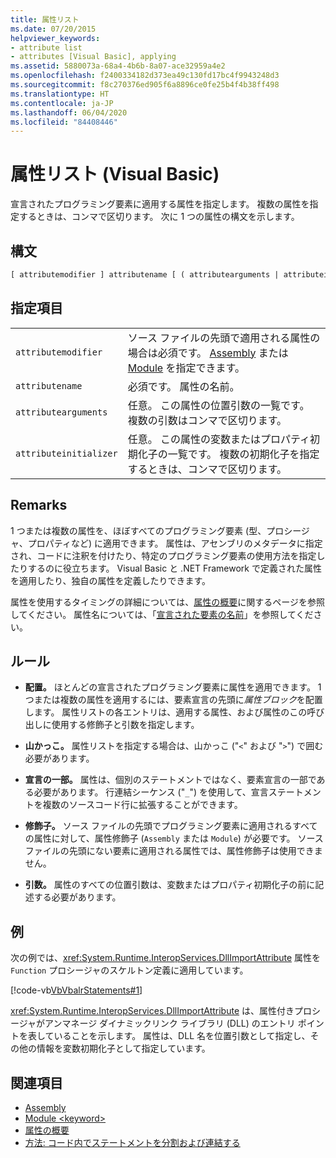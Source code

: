 ```yaml
---
title: 属性リスト
ms.date: 07/20/2015
helpviewer_keywords:
- attribute list
- attributes [Visual Basic], applying
ms.assetid: 5880073a-68a4-4b6b-8a07-ace32959a4e2
ms.openlocfilehash: f2400334182d373ea49c130fd17bc4f9943248d3
ms.sourcegitcommit: f8c270376ed905f6a8896ce0fe25b4f4b38ff498
ms.translationtype: HT
ms.contentlocale: ja-JP
ms.lasthandoff: 06/04/2020
ms.locfileid: "84408446"
---
```

# <a name="attribute-list-visual-basic"></a>属性リスト (Visual Basic)
宣言されたプログラミング要素に適用する属性を指定します。 複数の属性を指定するときは、コンマで区切ります。 次に 1 つの属性の構文を示します。  
  
## <a name="syntax"></a>構文  
  
```vb  
[ attributemodifier ] attributename [ ( attributearguments | attributeinitializer ) ]  
```  
  
## <a name="parts"></a>指定項目  
|||
|---|---|
|`attributemodifier`|ソース ファイルの先頭で適用される属性の場合は必須です。 [Assembly](../modifiers/assembly.md) または [Module](../modifiers/module-keyword.md) を指定できます。|
|`attributename`| 必須です。 属性の名前。|
|`attributearguments`|任意。 この属性の位置引数の一覧です。 複数の引数はコンマで区切ります。|
|`attributeinitializer`|任意。 この属性の変数またはプロパティ初期化子の一覧です。 複数の初期化子を指定するときは、コンマで区切ります。|
  
## <a name="remarks"></a>Remarks  
 1 つまたは複数の属性を、ほぼすべてのプログラミング要素 (型、プロシージャ、プロパティなど) に適用できます。 属性は、アセンブリのメタデータに指定され、コードに注釈を付けたり、特定のプログラミング要素の使用方法を指定したりするのに役立ちます。 Visual Basic と .NET Framework で定義された属性を適用したり、独自の属性を定義したりできます。  

 属性を使用するタイミングの詳細については、[属性の概要](../../programming-guide/concepts/attributes/index.md)に関するページを参照してください。 属性名については、「[宣言された要素の名前](../../programming-guide/language-features/declared-elements/declared-element-names.md)」を参照してください。  
  
## <a name="rules"></a>ルール  
  
- **配置。** ほとんどの宣言されたプログラミング要素に属性を適用できます。 1 つまたは複数の属性を適用するには、要素宣言の先頭に*属性ブロック*を配置します。 属性リストの各エントリは、適用する属性、および属性のこの呼び出しに使用する修飾子と引数を指定します。  
  
- **山かっこ。** 属性リストを指定する場合は、山かっこ ("`<`" および "`>`") で囲む必要があります。  
  
- **宣言の一部。** 属性は、個別のステートメントではなく、要素宣言の一部である必要があります。 行連結シーケンス ("`_`") を使用して、宣言ステートメントを複数のソースコード行に拡張することができます。  
  
- **修飾子。** ソース ファイルの先頭でプログラミング要素に適用されるすべての属性に対して、属性修飾子 (`Assembly` または `Module`) が必要です。 ソース ファイルの先頭にない要素に適用される属性では、属性修飾子は使用できません。  
  
- **引数。** 属性のすべての位置引数は、変数またはプロパティ初期化子の前に記述する必要があります。  
  
## <a name="example"></a>例  
 次の例では、<xref:System.Runtime.InteropServices.DllImportAttribute> 属性を `Function` プロシージャのスケルトン定義に適用しています。  
  
 [!code-vb[VbVbalrStatements#1](~/samples/snippets/visualbasic/VS_Snippets_VBCSharp/VbVbalrStatements/VB/Class1.vb#1)]  
  
 <xref:System.Runtime.InteropServices.DllImportAttribute> は、属性付きプロシージャがアンマネージ ダイナミックリンク ライブラリ (DLL) のエントリ ポイントを表していることを示します。 属性は、DLL 名を位置引数として指定し、その他の情報を変数初期化子として指定しています。  
  
## <a name="see-also"></a>関連項目

- [Assembly](../modifiers/assembly.md)
- [Module \<keyword>](../modifiers/module-keyword.md)
- [属性の概要](../../programming-guide/concepts/attributes/index.md)
- [方法: コード内でステートメントを分割および連結する](../../programming-guide/program-structure/how-to-break-and-combine-statements-in-code.md)
